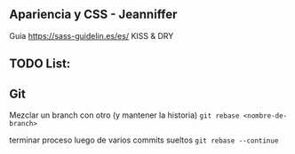 ## Apariencia y CSS - Jeanniffer
Guia https://sass-guidelin.es/es/
KISS & DRY


## TODO List:

## Git
Mezclar un branch con otro (y mantener la historia) `git rebase <nombre-de-branch>`

terminar proceso luego de varios commits sueltos `git rebase --continue`
